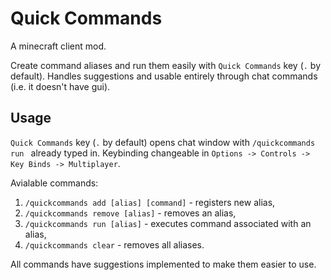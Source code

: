 # Quick Commands

A minecraft client mod.

Create command aliases and run them easily with `Quick Commands` key (`.` by
default). Handles suggestions and usable entirely through chat commands (i.e.
it doesn't have gui).

## Usage

`Quick Commands` key (`.` by default) opens chat window with
`/quickcommands run ` already typed in. Keybinding changeable in
`Options -> Controls -> Key Binds -> Multiplayer`.

Avialable commands:
1. `/quickcommands add [alias] [command]` - registers new alias,
2. `/quickcommands remove [alias]` - removes an alias,
3. `/quickcommands run [alias]` - executes command associated with an alias,
4. `/quickcommands clear` - removes all aliases.

All commands have suggestions implemented to make them easier to use.
